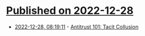 # [Published on 2022-12-28](index.md)

* [2022-12-28, 08:19:11](https://news.ycombinator.com/item?id=34158798) - [Antitrust 101: Tacit Collusion](https://www.winston.com/en/competition-corner/antitrust-101-tacit-collusion.html)
